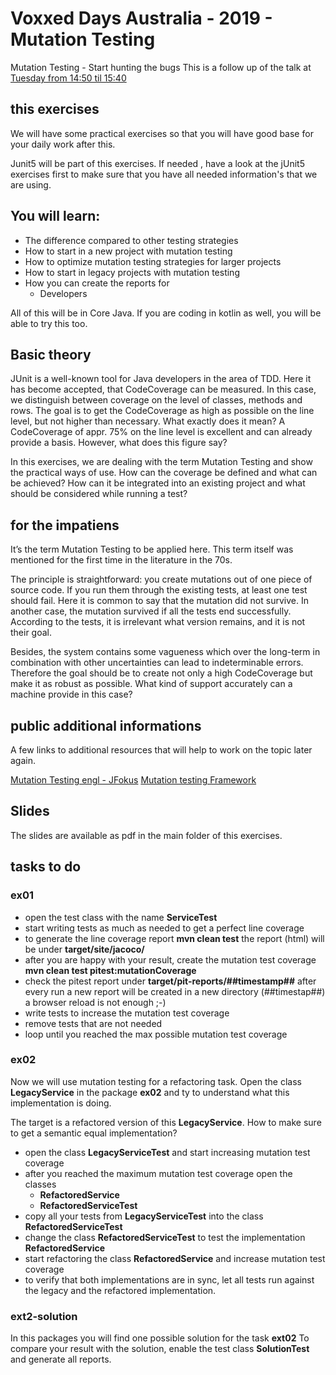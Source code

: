 

# Voxxed Days Australia - 2019 - Mutation Testing
Mutation Testing - Start hunting the bugs
This is a follow up of the talk at [Tuesday from 14:50 til 15:40](https://vxdmelbourne2019.confinabox.com/talk/UWE-9156/Start_hunting_the_bugs_.._Mutation_Testing)

## this exercises 
We will have some practical exercises so that 
you will have good base for your daily work after this.

Junit5 will be part of this exercises.
If needed , have a look at the jUnit5 exercises first 
to make sure that you have all needed information's that we are using. 

## You will learn:
* The difference compared to other testing strategies
* How to start in a new project with mutation testing
* How to optimize mutation testing strategies for larger projects
* How to start in legacy projects with mutation testing
* How you can create the reports for
    * Developers

All of this will be in Core Java. 
If you are coding in kotlin as well, 
you will be able to try this too.

## Basic theory

JUnit is a well-known tool for Java developers in the area of TDD. 
Here it has become accepted, that CodeCoverage can be measured. 
In this case, we distinguish between coverage on the level of classes, 
methods and rows. The goal is to get the CodeCoverage as high as possible 
on the line level, but not higher than necessary.
What exactly does it mean? A CodeCoverage of appr. 
75% on the line level is excellent and can already provide a basis. 
However, what does this figure say?

In this exercises, we are dealing with the term Mutation Testing 
and show the practical ways of use. How can the coverage be defined 
and what can be achieved?
How can it be integrated into an existing project 
and what should be considered while running a test?

## for the impatiens
It’s the term Mutation Testing to be applied here. 
This term itself was mentioned for the first time in 
the literature in the 70s.  

The principle is straightforward: 
you create mutations out of one piece of source code. 
If you run them through the existing tests, at least one test should fail. 
Here it is common to say that the mutation did not survive. 
In another case, the mutation survived if all the tests end successfully. 
According to the tests, it is irrelevant what version remains, 
and it is not their goal.  

Besides, the system contains some vagueness which over 
the long-term in combination with other uncertainties can 
lead to indeterminable errors. Therefore the goal should be to 
create not only a high CodeCoverage but make it as robust as possible.
What kind of support accurately can a machine provide in this case?

## public additional informations
A few links to additional resources that will help to 
work on the topic later again.

[Mutation Testing engl - JFokus](https://youtu.be/9yG1c9Crnbk) 
[Mutation testing Framework](http://pitest.org/) 

## Slides
The slides are available as pdf in the main folder of this exercises.


## tasks to do

### ex01
* open the test class with the name **ServiceTest**
* start writing tests as much as needed to get a perfect line coverage
* to generate the line coverage report **mvn clean test**
    the report (html) will be under **target/site/jacoco/**
* after you are happy with your result, create the mutation test coverage
    **mvn clean test pitest:mutationCoverage**
* check the pitest report under **target/pit-reports/##timestamp##**
    after every run a new report will be created in a new directory (##timestap##)
    a browser reload is not enough ;-)
* write tests to increase the mutation test coverage
* remove tests that are not needed
* loop until you reached the max possible mutation test coverage

### ex02
Now we will use mutation testing for a refactoring task.
Open the class **LegacyService** in the package **ex02** 
and ty to understand what this implementation is doing.

The target is a refactored version of this **LegacyService**.
How to make sure to get a semantic equal implementation?

* open the class **LegacyServiceTest** and start increasing mutation test coverage
* after you reached the maximum mutation test coverage open the classes 
    * **RefactoredService**
    * **RefactoredServiceTest**
* copy all your tests from **LegacyServiceTest** into the class  **RefactoredServiceTest**
* change the class **RefactoredServiceTest** to test the implementation **RefactoredService**
* start refactoring the class **RefactoredService** and increase mutation test coverage
* to verify that both implementations are in sync, 
let all tests run against the legacy and the refactored implementation.

### ext2-solution
In this packages you will find one possible solution for the task **ext02**
To compare your result with the solution, 
enable the test class **SolutionTest** and generate all reports.
